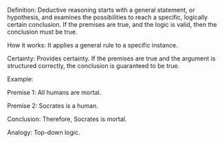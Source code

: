 Definition: Deductive reasoning starts with a general statement, or hypothesis, and examines the possibilities to reach a specific, logically certain conclusion. If the premises are true, and the logic is valid, then the conclusion must be true.

How it works: It applies a general rule to a specific instance.

Certainty: Provides certainty. If the premises are true and the argument is structured correctly, the conclusion is guaranteed to be true.

Example:

Premise 1: All humans are mortal.

Premise 2: Socrates is a human.

Conclusion: Therefore, Socrates is mortal.

Analogy: Top-down logic.